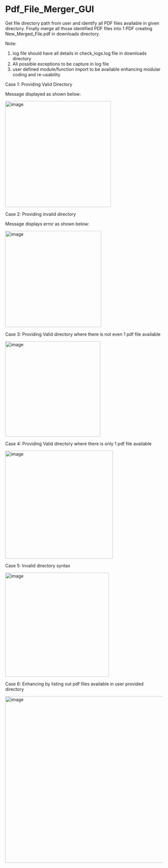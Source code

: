 # Pdf_File_Merger_GUI

Get file directory path from user and identify all PDF files available in given directory. Finally merge all those identified PDF files into 1 PDF creating New_Merged_File.pdf in downloads directory.

Note:
  1) log file should have all details in check_logs.log file in downloads directory
  2) All possible exceptions to be capture in log file
  3) user defined module/function import to be available enhancing modular coding and re-usability
  
Case 1: Providing Valid Directory

Message displayed as shown below:

<img width="338" alt="image" src="https://user-images.githubusercontent.com/86144117/151276246-84691967-876c-4594-8b39-7a9fa8403a51.png">

Case 2: Providing invalid directory

Message displays error as shown below:

<img width="307" alt="image" src="https://user-images.githubusercontent.com/86144117/151276431-b53d4a91-3311-416c-882a-6556403b7690.png">

Case 3: Providing Valid directory where there is not even 1 pdf file available

<img width="304" alt="image" src="https://user-images.githubusercontent.com/86144117/151276657-655a0eaa-b9ec-4523-ab33-a19a6f575e06.png">

Case 4: Providing Valid directory where there is only 1 pdf file available

<img width="344" alt="image" src="https://user-images.githubusercontent.com/86144117/151276861-08b0eb9b-f2e7-472b-87c5-319568998c36.png">

Case 5: Invalid directory syntax

<img width="332" alt="image" src="https://user-images.githubusercontent.com/86144117/151276946-3161a370-ed6b-44ee-aec9-f0e4b29e4527.png">

Case 6: Enhancing by listing out pdf files available in user provided directory

<img width="531" alt="image" src="https://user-images.githubusercontent.com/86144117/151281826-ab504308-b3ee-4620-961b-3e4affaaff4e.png">








